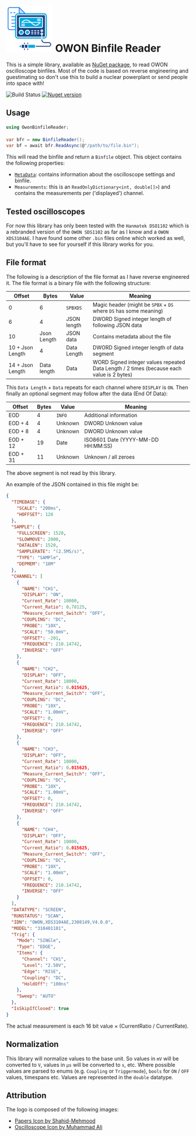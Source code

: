 # ![logo](OwonBinfileReader/logo.png) OWON Binfile Reader

This is a simple library, available as [NuGet package](https://www.nuget.org/packages/OwonBinfileReader/), to read OWON oscilloscope binfiles. Most of the code is based on reverse engineering and guestimating so don't use this to build a nuclear powerplant or send people into space with!

![Build Status](https://img.shields.io/github/actions/workflow/status/RobThree/OwonBinfileReader/test.yml?branch=master&style=flat-square) [![Nuget version](https://img.shields.io/nuget/v/OwonBinfileReader.svg?style=flat-square)](https://www.nuget.org/packages/OwonBinfileReader/)

## Usage
```c#
using OwonBinfileReader;

var bfr = new BinfileReader();
var bf = await bfr.ReadAsync(@"/path/to/file.bin");
```

This will read the binfile and return a `Binfile` object. This object contains the following properties:

- [`MetaData`](OwonBinfileReader/Channel.cs): contains information about the oscilloscope settings and binfile.
- `Measurements`: this is an `ReadOnlyDictionary<int, double[]>`) and contains the measurements per ('displayed') channel.

## Tested oscilloscopes

For now this library has only been tested with the `Hanmatek DSO1102` which is a rebranded version of the `OWON SDS1102` as far as I know and a `OWON XDS3104AE`. I have found some other `.bin` files online which worked as well, but you'll have to see for yourself if this library works for you.

## File format

The following is a description of the file format as I have reverse engineered it. The file format is a binary file with the following structure:

Offset | Bytes | Value | Meaning
---|---|---|---
0 | 6 | `SPBXDS` | Magic header (might be `SPBX` + `DS` where `DS` has some meaning)
6 | 4 | JSON length | DWORD Signed integer length of following JSON data
10 | Json Length | JSON data | Contains metadata about the file
10 + Json Length | 4 | Data Length | DWORD Signed integer length of data segment
14 + Json Length | Data length | Data | WORD Signed integer values repeated Data Length / 2 times (because each value is 2 bytes)

This `Data Length` + `Data` repeats for each channel where `DISPLAY` is `ON`. Then finally an optional segment may follow after the data (End Of Data):

Offset | Bytes | Value | Meaning
---|---|---|---
EOD | 4 | `INFO` | Additional information
EOD + 4 | 4 | Unknown | DWORD Unknown value
EOD + 8 | 4 | Unknown | DWORD Unknown value
EOD + 12 | 19 | Date | ISO8601 Date (YYYY-MM-DD HH:MM:SS)
EOD + 31 | 11 | Unknown | Unknown / all zeroes

The above segment is not read by this library.

An example of the JSON contained in this file might be:

```json
{
  "TIMEBASE": {
    "SCALE": "200ms",
    "HOFFSET": 120
  },
  "SAMPLE": {
    "FULLSCREEN": 1520,
    "SLOWMOVE": 2000,
    "DATALEN": 1520,
    "SAMPLERATE": "(2.5MS/s)",
    "TYPE": "SAMPle",
    "DEPMEM": "10M"
  },
  "CHANNEL": [
    {
      "NAME": "CH1",
      "DISPLAY": "ON",
      "Current_Rate": 10000,
      "Current_Ratio": 0.78125,
      "Measure_Current_Switch": "OFF",
      "COUPLING": "DC",
      "PROBE": "10X",
      "SCALE": "50.0mV",
      "OFFSET": -201,
      "FREQUENCE": 210.14742,
      "INVERSE": "OFF"
    },
    {
      "NAME": "CH2",
      "DISPLAY": "OFF",
      "Current_Rate": 10000,
      "Current_Ratio": 0.015625,
      "Measure_Current_Switch": "OFF",
      "COUPLING": "DC",
      "PROBE": "10X",
      "SCALE": "1.00mV",
      "OFFSET": 0,
      "FREQUENCE": 210.14742,
      "INVERSE": "OFF"
    },
    {
      "NAME": "CH3",
      "DISPLAY": "OFF",
      "Current_Rate": 10000,
      "Current_Ratio": 0.015625,
      "Measure_Current_Switch": "OFF",
      "COUPLING": "DC",
      "PROBE": "10X",
      "SCALE": "1.00mV",
      "OFFSET": 0,
      "FREQUENCE": 210.14742,
      "INVERSE": "OFF"
    },
    {
      "NAME": "CH4",
      "DISPLAY": "OFF",
      "Current_Rate": 10000,
      "Current_Ratio": 0.015625,
      "Measure_Current_Switch": "OFF",
      "COUPLING": "DC",
      "PROBE": "10X",
      "SCALE": "1.00mV",
      "OFFSET": 0,
      "FREQUENCE": 210.14742,
      "INVERSE": "OFF"
    }
  ],
  "DATATYPE": "SCREEN",
  "RUNSTATUS": "SCAN",
  "IDN": "OWON,XDS3104AE,2308149,V4.0.0",
  "MODEL": "310401101",
  "Trig": {
    "Mode": "SINGle",
    "Type": "EDGE",
    "Items": {
      "Channel": "CH1",
      "Level": "2.50V",
      "Edge": "RISE",
      "Coupling": "DC",
      "HoldOff": "100ns"
    },
    "Sweep": "AUTO"
  },
  "IsSkipIfClosed": true
}
```

The actual measurement is each 16 bit value × (CurrentRatio / CurrentRate).

## Normalization

This library will normalize values to the base unit. So values in `mV` will be converted to `V`, values in `µs` will be converted to `s`, etc. Where possible values are parsed to enums (e.g. `Coupling` or `Triggermode`), `bools` for `ON` / `OFF` values, timespans etc. Values are represented in the `double` datatype.

## Attribution

The logo is composed of the following images:

* [Papers Icon by Shahid-Mehmood](https://www.freepik.com/icon/papers_12903330)
* [Oscilloscope Icon by Muhammad Ali](https://www.freepik.com/icon/oscilloscope_7237705)